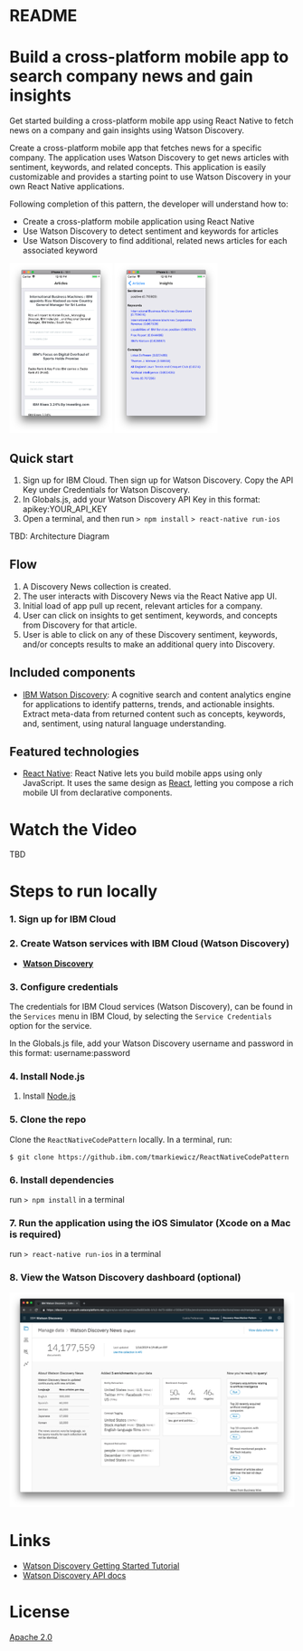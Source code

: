 # README

# Build a cross-platform mobile app to search company news and gain insights
Get started building a cross-platform mobile app using React Native to fetch news on a company and gain insights using Watson Discovery.

Create a cross-platform mobile app that fetches news for a specific company. The application uses Watson Discovery to get news articles with sentiment, keywords, and related concepts. This application is easily customizable and provides a starting point to use Watson Discovery in your own React Native applications.

Following completion of this pattern, the developer will understand how to:
* Create a cross-platform mobile application using React Native
* Use Watson Discovery to detect sentiment and keywords for articles
* Use Watson Discovery to find additional, related news articles for each associated keyword

<img src="react-native-app-1.png" alt="React Native demo, initial screen" height="300">
<img src="react-native-app-2.png" alt="React Native demo, Discovery results" height="300">

## Quick start
  1. Sign up for IBM Cloud. Then sign up for Watson Discovery. Copy the API Key under Credentials for Watson Discovery.
  2. In Globals.js, add your Watson Discovery API Key in this format: apikey:YOUR_API_KEY
  3. Open a terminal, and then run
    `> npm install`
    `> react-native run-ios`

TBD: Architecture Diagram

## Flow
1. A Discovery News collection is created.
2. The user interacts with Discovery News via the React Native app UI.
3. Initial load of app pull up recent, relevant articles for a company.
4. User can click on insights to get sentiment, keywords, and concepts from Discovery for that article.
5. User is able to click on any of these Discovery sentiment, keywords, and/or concepts results to make an additional query into Discovery.

## Included components
* [IBM Watson Discovery](https://www.ibm.com/watson/developercloud/discovery.html): A cognitive search and content analytics engine for applications to identify patterns, trends, and actionable insights. Extract meta-data from returned content such as concepts, keywords, and, sentiment, using natural language understanding.

## Featured technologies
* [React Native](https://facebook.github.io/react-native/): React Native lets you build mobile apps using only JavaScript. It uses the same design as [React](https://reactjs.org/), letting you compose a rich mobile UI from declarative components.

# Watch the Video
TBD

# Steps to run locally

### 1. Sign up for IBM Cloud
<!-- TODO: need link with tracking for IBM Cloud signup -->

### 2. Create Watson services with IBM Cloud (Watson Discovery)
* [**Watson Discovery**](https://console.ng.bluemix.net/catalog/services/discovery)

### 3. Configure credentials

The credentials for IBM Cloud services (Watson Discovery), can be found in the ``Services`` menu in IBM Cloud,
by selecting the ``Service Credentials`` option for the service.

In the Globals.js file, add your Watson Discovery username and password in this format: username:password

### 4. Install Node.js
1. Install [Node.js](https://nodejs.org/en/)

### 5. Clone the repo

Clone the `ReactNativeCodePattern` locally. In a terminal, run:

```
$ git clone https://github.ibm.com/tmarkiewicz/ReactNativeCodePattern
```

### 6. Install dependencies
  run `> npm install` in a terminal

### 7. Run the application using the iOS Simulator (Xcode on a Mac is required)
  run `> react-native run-ios` in a terminal

### 8. View the Watson Discovery dashboard (optional)
![Image of Watson Discovery dashboard](watson-discovery-news-collection-dashboard.png)

# Links
* [Watson Discovery Getting Started Tutorial](https://console.bluemix.net/docs/services/discovery/getting-started.html#getting-started-tutorial)
* [Watson Discovery API docs](https://console.bluemix.net/apidocs/discovery)

# License
[Apache 2.0](LICENSE)
